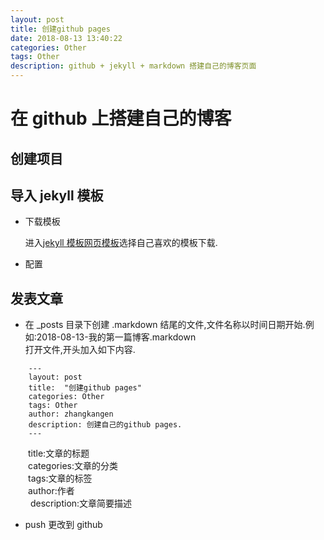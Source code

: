 ```yaml
---
layout: post
title: 创建github pages
date: 2018-08-13 13:40:22
categories: Other
tags: Other
description: github + jekyll + markdown 搭建自己的博客页面
---
```


# 在 github 上搭建自己的博客

## 创建项目


## 导入 jekyll 模板

* 下载模板
    
    进入[jekyll 模板网页模板](http://jekyllthemes.org/)选择自己喜欢的模板下载.<br>
    
* 配置

## 发表文章
* 在 _posts 目录下创建 .markdown 结尾的文件,文件名称以时间日期开始.例如:2018-08-13-我的第一篇博客.markdown <br>
   打开文件,开头加入如下内容. 
```
    ---
    layout: post
    title:  "创建github pages"
    categories: Other
    tags: Other
    author: zhangkangen
    description: 创建自己的github pages.
    ---
``` 
&ensp;&ensp;&ensp;&ensp;title:文章的标题 <br>
&ensp;&ensp;&ensp;&ensp;categories:文章的分类<br>
&ensp;&ensp;&ensp;&ensp;tags:文章的标签<br>
&ensp;&ensp;&ensp;&ensp;author:作者<br>
&ensp;&ensp;&ensp;&ensp; description:文章简要描述<br>

* push 更改到 github
